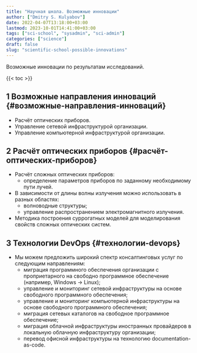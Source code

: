 ```yaml
---
title: "Научная школа. Возможные инновации"
author: ["Dmitry S. Kulyabov"]
date: 2022-04-07T13:18:00+03:00
lastmod: 2023-10-01T14:41:00+03:00
tags: ["sci-school", "sysadmin", "sci-admin"]
categories: ["science"]
draft: false
slug: "scientific-school-possible-innovations"
---
```


Возможные инновации по результатам исследований.

<!--more-->

{{< toc >}}


## <span class="section-num">1</span> Возможные направления инноваций {#возможные-направления-инноваций}

-   Расчёт оптических приборов.
-   Управление сетевой инфраструктурой организации.
-   Управление компьютерной инфраструктурой организации.


## <span class="section-num">2</span> Расчёт оптических приборов {#расчёт-оптических-приборов}

-   Расчёт сложных оптических приборов:
    -   определение параметров приборов по заданному необходимому пути лучей.
-   В зависимости от длины волны излучения можно использовать в разных областях:
    -   волноводные структуры;
    -   управление распространением электромагнитного излучения.
-   Методика построения суррогатных моделей для моделирования свойств сложных оптических систем.


## <span class="section-num">3</span> Технологии DevOps {#технологии-devops}

-   Мы можем предложить широкий спектр консалтинговых услуг по следующим направлениям:
    -   миграция программного обеспечения организации с проприетарного на свободно программное обеспечение (например, Windows -&gt; Linux);
    -   управление и мониторинг сетевой инфраструктуры на основе свободного программного обеспечения;
    -   управление и мониторинг компьютерной инфраструктуры на основе свободного программного обеспечения;
    -   миграция сетевых каталогов на свободное программное обеспечение;
    -   миграция облачной инфраструктуры иностранных провайдеров в локальную облачную инфраструктуру организации;
    -   перевод офисной инфраструктуры на технологию documentation-as-code.
